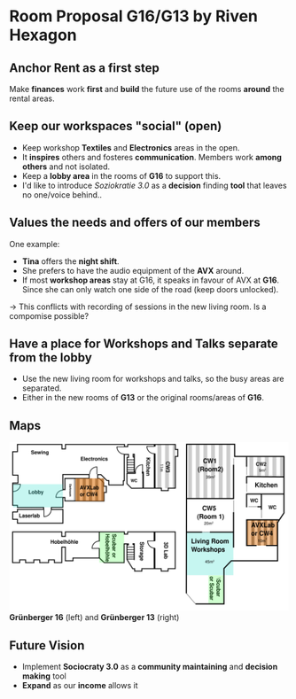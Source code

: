 # Room Proposal G16/G13 by Riven Hexagon
## Anchor Rent as a first step
Make **finances** work **first** and **build** the future use of the rooms **around** the rental areas.

## Keep our workspaces "social" (open)
* Keep workshop **Textiles** and **Electronics** areas in the open.
* It **inspires** others and fosteres **communication**. Members work **among others** and not isolated.
* Keep a **lobby area** in the rooms of **G16** to support this.
* I'd like to introduce *Soziokratie 3.0* as a **decision** finding **tool** that leaves no one/voice behind..

## Values the needs and offers of our members
One example:
* **Tina** offers the **night shift**. 
* She prefers to have the audio equipment of the **AVX** around.
* If most **workshop areas** stay at G16, it speaks in favour of AVX at **G16**. Since she can only watch one side of the road (keep doors unlocked).

-> This conflicts with recording of sessions in the new living room. Is a compomise possible?

## Have a place for Workshops and Talks separate from the lobby
* Use the new living room for workshops and talks, so the busy areas are separated.
* Either in the new rooms of **G13** or the original rooms/areas of **G16**.

## Maps
![My Diagram](./map-riven.svg)
**Grünberger 16** (left) and **Grünberger 13** (right)

## Future Vision
* Implement **Sociocraty 3.0** as a **community maintaining** and **decision making** tool
* **Expand** as our **income** allows it
